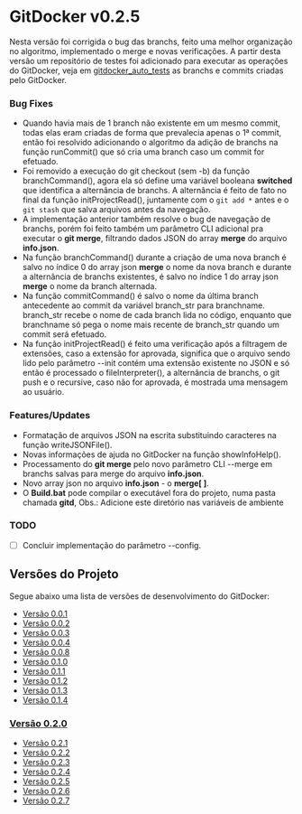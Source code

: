 <a name="title"></a>
# GitDocker v0.2.5

Nesta versão foi corrigida o bug das branchs, feito uma melhor organização no algoritmo, implementado o merge e novas verificações. A partir desta versão um repositório de testes foi adicionado para executar as operações do GitDocker, veja em [gitdocker_auto_tests](https://github.com/FrancisBFTC/gitdocker_auto_tests/) as branchs e commits criadas pelo GitDocker.

### Bug Fixes

* Quando havia mais de 1 branch não existente em um mesmo commit, todas elas eram criadas de forma que prevalecia apenas o 1ª commit, então foi resolvido adicionando o algoritmo da adição de branchs na função runCommit() que só cria uma branch caso um commit for efetuado.
* Foi removido a execução do git checkout (sem -b) da função branchCommand(), agora ela só define uma variável booleana **switched** que identifica a alternância de branchs. A alternância é feito de fato no final da função initProjectRead(), juntamente com o `git add *` antes e o `git stash` que salva arquivos antes da navegação. 
* A implementação anterior também resolve o bug de navegação de branchs, porém foi feito também um parâmetro CLI adicional pra executar o **git merge**, filtrando dados JSON do array **merge** do arquivo **info.json**. 
* Na função branchCommand() durante a criação de uma nova branch é salvo no índice 0 do array json **merge** o nome da nova branch e durante a alternância de branchs existentes, é salvo no índice 1 do array json **merge** o nome da branch alternada. 
* Na função commitCommand() é salvo o nome da última branch antecedente ao commit da variável branch_str para branchname. branch_str recebe o nome de cada branch lida no código, enquanto que branchname só pega o nome mais recente de branch_str quando um commit será efetuado.
* Na função initProjectRead() é feito uma verificação após a filtragem de extensões, caso a extensão for aprovada, significa que o arquivo sendo lido pelo parâmetro --init contém uma extensão existente no JSON e só então é processado o fileInterpreter(), a alternância de branchs, o git push e o recursive, caso não for aprovada, é mostrada uma mensagem ao usuário.

### Features/Updates

* Formatação de arquivos JSON na escrita substituindo caracteres na função writeJSONFile().
* Novas informações de ajuda no GitDocker na função showInfoHelp().
* Processamento do **git merge** pelo novo parâmetro CLI --merge em branchs salvas para merge do arquivo **info.json**.
* Novo array json no arquivo **info.json** - o **merge[ ]**.
* O **Build.bat** pode compilar o executável fora do projeto, numa pasta chamada **gitd**, Obs.: Adicione este diretório nas variáveis de ambiente

### TODO

- [ ] Concluir implementação do parâmetro --config.

## Versões do Projeto

Segue abaixo uma lista de versões de desenvolvimento do GitDocker:

* <a href="https://github.com/FrancisBFTC/gitdocker/tree/gitdocker-v0.0.1#title"> Versão 0.0.1 </a>
* <a href="https://github.com/FrancisBFTC/gitdocker/tree/gitdocker-v0.0.2#title"> Versão 0.0.2 </a>
* <a href="https://github.com/FrancisBFTC/gitdocker/tree/gitdocker-v0.0.3#title"> Versão 0.0.3 </a>
* <a href="https://github.com/FrancisBFTC/gitdocker/tree/gitdocker-v0.0.4#title"> Versão 0.0.4 </a>
* <a href="https://github.com/FrancisBFTC/gitdocker/tree/gitdocker-v0.0.8#title"> Versão 0.0.8 </a>
* <a href="https://github.com/FrancisBFTC/gitdocker/tree/gitdocker-v0.1.0#title"> Versão 0.1.0 </a>
* <a href="https://github.com/FrancisBFTC/gitdocker/tree/gitdocker-v0.1.1#title"> Versão 0.1.1 </a>
* <a href="https://github.com/FrancisBFTC/gitdocker/tree/gitdocker-v0.1.2#title"> Versão 0.1.2 </a>
* <a href="https://github.com/FrancisBFTC/gitdocker/tree/gitdocker-v0.1.3#title"> Versão 0.1.3 </a>
* <a href="https://github.com/FrancisBFTC/gitdocker/tree/gitdocker-v0.1.4#title"> Versão 0.1.4 </a>

### <a href="https://github.com/FrancisBFTC/gitdocker/tree/gitdocker-v0.2.0#title"> Versão 0.2.0 </a>

* <a href="https://github.com/FrancisBFTC/gitdocker/tree/gitdocker-v0.2.1#title"> Versão 0.2.1 </a>
* <a href="https://github.com/FrancisBFTC/gitdocker/tree/gitdocker-v0.2.2#title"> Versão 0.2.2 </a>
* <a href="https://github.com/FrancisBFTC/gitdocker/tree/gitdocker-v0.2.3#title"> Versão 0.2.3 </a>
* <a href="https://github.com/FrancisBFTC/gitdocker/tree/gitdocker-v0.2.4#title"> Versão 0.2.4 </a>
* <a href="https://github.com/FrancisBFTC/gitdocker/tree/gitdocker-v0.2.5#title"> Versão 0.2.5 </a>
* <a href="https://github.com/FrancisBFTC/gitdocker/tree/gitdocker-v0.2.6#title"> Versão 0.2.6 </a>
* <a href="https://github.com/FrancisBFTC/gitdocker/tree/gitdocker-v0.2.7#title"> Versão 0.2.7 </a>
